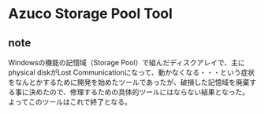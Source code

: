 # Azuco Storage Pool Tool

## note
Windowsの機能の記憶域（Storage Pool）で組んだディスクアレイで、主にphysical diskがLost Communicationになって、動かなくなる・・・という症状をなんとかするために開発を始めたツールであったが、破損した記憶域を廃棄する事に決めたので、修理するための具体的ツールにはならない結果となった。
よってこのツールはこれで終了となる。
